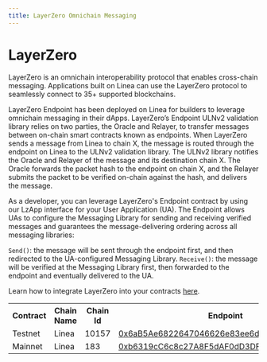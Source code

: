 ```yaml
---
title: LayerZero Omnichain Messaging
---
```


# LayerZero

LayerZero is an omnichain interoperability protocol that enables cross-chain messaging. Applications built on Linea can use the LayerZero protocol to seamlessly connect to 35+ supported blockchains.

LayerZero Endpoint has been deployed on Linea for builders to leverage omnichain messaging in their dApps. LayerZero’s Endpoint ULNv2 validation library relies on two parties, the Oracle and Relayer, to transfer messages between on-chain smart contracts known as endpoints. When LayerZero sends a message from Linea to chain X, the message is routed through the endpoint on Linea to the ULNv2 validation library. The ULNv2 library notifies the Oracle and Relayer of the message and its destination chain X. The Oracle forwards the packet hash to the endpoint on chain X, and the Relayer submits the packet to be verified on-chain against the hash, and delivers the message.

As a developer, you can leverage LayerZero's Endpoint contract by using our LzApp interface for your User Application (UA). The Endpoint allows UAs to configure the Messaging Library for sending and receiving verified messages and guarantees the message-delivering ordering across all messaging libraries:

`Send()`: the message will be sent through the endpoint first, and then redirected to the UA-configured Messaging Library.
`Receive()`: the message will be verified at the Messaging Library first, then forwarded to the endpoint and eventually delivered to the UA.

Learn how to integrate LayerZero into your contracts [here](https://layerzero.gitbook.io/docs/).

<table>
  <tbody>
    <tr>
      <th>Contract</th>
      <th>Chain Name</th>
      <th>Chain Id</th>
      <th>Endpoint</th>
    </tr>
    <tr>
      <td>Testnet</td>
      <td>Linea</td>
      <td>10157</td>
      <td>
        <a href="https://goerli.lineascan.build/address/0x6aB5Ae6822647046626e83ee6dB8187151E1d5ab">
          0x6aB5Ae6822647046626e83ee6dB8187151E1d5ab
        </a>
      </td>
    </tr>
    <tr>
      <td>Mainnet</td>
      <td>Linea</td>
      <td>183</td>
      <td>
        <a href="https://lineascan.build/address/0xb6319cC6c8c27A8F5dAF0dD3DF91EA35C4720dd7">
          0xb6319cC6c8c27A8F5dAF0dD3DF91EA35C4720dd7
        </a>
      </td>
    </tr>
  </tbody>
</table>